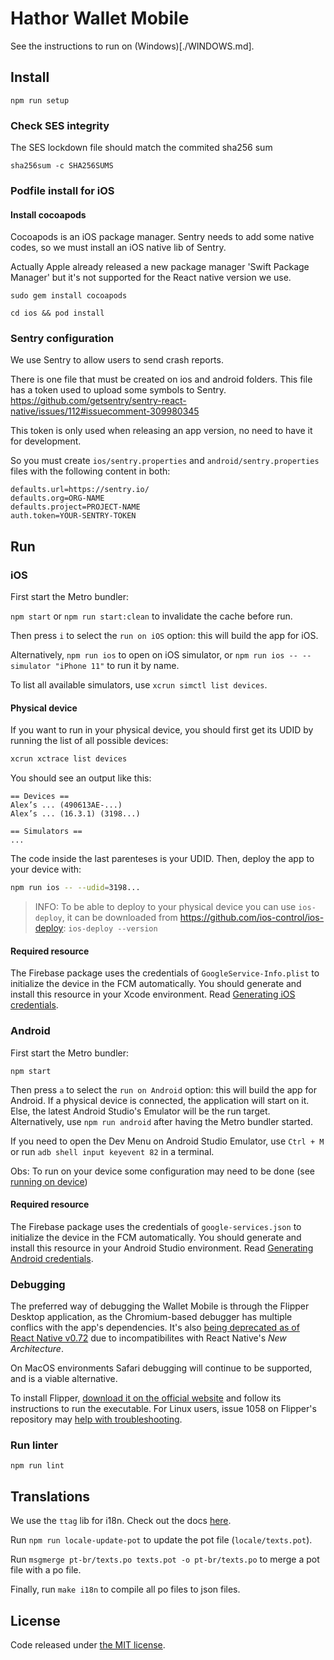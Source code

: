 # Hathor Wallet Mobile

See the instructions to run on (Windows)[./WINDOWS.md].

## Install

`npm run setup`

### Check SES integrity

The SES lockdown file should match the commited sha256 sum

`sha256sum -c SHA256SUMS`

### Podfile install for iOS

#### Install cocoapods

Cocoapods is an iOS package manager. Sentry needs to add some native codes, so we must install an iOS native lib of Sentry.

Actually Apple already released a new package manager 'Swift Package Manager' but it's not supported for the React native version we use.

`sudo gem install cocoapods`

`cd ios && pod install`

### Sentry configuration

We use Sentry to allow users to send crash reports.

There is one file that must be created on ios and android folders. This file has a token used to upload some symbols to Sentry.
https://github.com/getsentry/sentry-react-native/issues/112#issuecomment-309980345

This token is only used when releasing an app version, no need to have it for development.

So you must create `ios/sentry.properties` and `android/sentry.properties` files with the following content in both:

```
defaults.url=https://sentry.io/
defaults.org=ORG-NAME
defaults.project=PROJECT-NAME
auth.token=YOUR-SENTRY-TOKEN
```

## Run

### iOS

First start the Metro bundler:

`npm start` or `npm run start:clean` to invalidate the cache before run.

Then press `i` to select the `run on iOS` option: this will build the app for iOS.

Alternatively, `npm run ios` to open on iOS simulator, or `npm run ios -- --simulator "iPhone 11"` to run it by name.

To list all available simulators, use `xcrun simctl list devices`.

#### Physical device

If you want to run in your physical device, you should first get its UDID by running the list of all possible devices:

```bash
xcrun xctrace list devices
```

You should see an output like this:
```text
== Devices ==
Alex’s ... (490613AE-...)
Alex’s ... (16.3.1) (3198...)

== Simulators ==
...
```

The code inside the last parenteses is your UDID. Then, deploy the app to your device with:

```bash
npm run ios -- --udid=3198...
```

> INFO: To be able to deploy to your physical device you can use `ios-deploy`, it can be downloaded from https://github.com/ios-control/ios-deploy:
> `ios-deploy --version`

#### Required resource

The Firebase package uses the credentials of `GoogleService-Info.plist` to initialize the device in the FCM automatically. You should generate and install this resource in your Xcode environment. Read [Generating iOS credentials](https://rnfirebase.io/#generating-ios-credentials).

### Android

First start the Metro bundler:

`npm start`

Then press `a` to select the `run on Android` option: this will build the app for Android. If a physical device is connected, the application will start on it. Else, the latest Android Studio's Emulator will be the run target. Alternatively, use `npm run android` after having the Metro bundler started.

If you need to open the Dev Menu on Android Studio Emulator, use `Ctrl + M` or run `adb shell input keyevent 82` in a terminal.

Obs: To run on your device some configuration may need to be done (see [running on device](https://reactnative.dev/docs/running-on-device))

#### Required resource

The Firebase package uses the credentials of `google-services.json` to initialize the device in the FCM automatically. You should generate and install this resource in your Android Studio environment. Read [Generating Android credentials](https://rnfirebase.io/#generating-android-credentials).

### Debugging
The preferred way of debugging the Wallet Mobile is through the Flipper Desktop application, as the Chromium-based debugger has multiple conflics with the app's dependencies. It's also [being deprecated as of React Native v0.72](https://github.com/facebook/react-native/issues/38311#issuecomment-1731456182) due to incompatibilites with React Native's _New Architecture_.

On MacOS environments Safari debugging will continue to be supported, and is a viable alternative.

To install Flipper, [download it on the official website](https://fbflipper.com/docs/getting-started/#installation) and follow its instructions to run the executable. For Linux users, issue 1058 on Flipper's repository may [help with troubleshooting](https://github.com/facebook/flipper/issues/1058#issuecomment-786827372).

### Run linter

`npm run lint`

## Translations

We use the `ttag` lib for i18n. Check out the docs [here](https://ttag.js.org/docs/quickstart.html).

Run `npm run locale-update-pot` to update the pot file (`locale/texts.pot`).

Run `msgmerge pt-br/texts.po texts.pot -o pt-br/texts.po` to merge a pot file with a po file.

Finally, run `make i18n` to compile all po files to json files.

## License

Code released under [the MIT license](https://github.com/HathorNetwork/hathor-wallet-mobile/blob/master/LICENSE).
